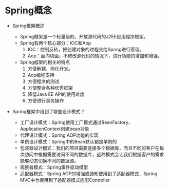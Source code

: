 # Spring概念

- Spring框架概述
    - Spring框架是一个轻量级的、开放源代码的J2EE应用程序框架。
    - Spring有两个核心部分：IOC和Aop
        1. IOC：控制反转，把创建对象的过程交给Spring进行管理。
        2. Aop：面向切面，不修改源代码的情况下，进行功能的增加和增强。
    - Spring框架的相关的特点
        1. 方便解耦，简化开发。
        2. Aop编程支持
        3. 方便程序的测试
        4. 方便整合各种优秀框架
        5. 降低Java EE API的使用难度
        6. 方便进行事务操作


- Spring框架中用到了哪些设计模式？
    - 工厂设计模式：Spring使用工厂模式通过BeanFactory、ApplicationContext创建bean对象
    - 代理设计模式：Spring AOP功能的实现
    - 单例设计模式：Spring中的Bean默认都是单例的
    - 包装器设计模式：我们的项目需要连接多个数据库，而且不同的客户在每次访问中根据需要访问不同的数据库，这种模式会让我们根据客户的需求能够动态切换不同的数据源。
    - 观察者模式：Spring事件驱动模型
    - 适配器模式：Spring AOP的增强或通知使用到了适配器模式，Spring MVC中也使用到了适配器模式适配Controller